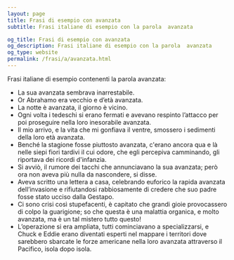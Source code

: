 ```yaml
---
layout: page
title: Frasi di esempio con avanzata 
subtitle: Frasi italiane di esempio con la parola  avanzata

og_title: Frasi di esempio con avanzata 
og_description: Frasi italiane di esempio con la parola  avanzata
og_type: website
permalink: /frasi/a/avanzata.html
---
```


Frasi italiane di esempio contenenti la parola avanzata:


- La sua avanzata sembrava inarrestabile.
- Or Abrahamo era vecchio e d’età avanzata.
- La notte è avanzata, il giorno è vicino.
- Ogni volta i tedeschi si erano fermati e avevano respinto l’attacco per poi proseguire nella loro inesorabile avanzata.
- Il mio arrivo, e la vita che mi gonfiava il ventre, smossero i sedimenti della loro età avanzata.
- Benché la stagione fosse piuttosto avanzata, c'erano ancora qua e là nelle siepi fiori tardivi il cui odore, che egli percepiva camminando, gli riportava dei ricordi d'infanzia.
- Si avviò, il rumore dei tacchi che annunciavano la sua avanzata; però ora non aveva più nulla da nascondere, si disse.
- Aveva scritto una lettera a casa, celebrando euforico la rapida avanzata dell’invasione e rifiutandosi rabbiosamente di credere che suo padre fosse stato ucciso dalla Gestapo.
- Ci sono crisi così stupefacenti, è capitato che grandi gioie provocassero di colpo la guarigione; so che questa è una malattia organica, e molto avanzata, ma è un tal mistero tutto questo!
- L’operazione si era ampliata, tutti cominciavano a specializzarsi, e Chuck e Eddie erano diventati esperti nel mappare i territori dove sarebbero sbarcate le forze americane nella loro avanzata attraverso il Pacifico, isola dopo isola.
